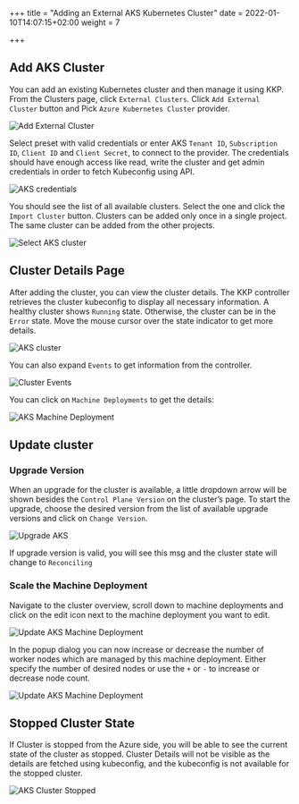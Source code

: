 +++
title = "Adding an External AKS Kubernetes Cluster"
date = 2022-01-10T14:07:15+02:00
weight = 7

+++

## Add AKS Cluster

You can add an existing Kubernetes cluster and then manage it using KKP. From the Clusters page, click `External Clusters`.
Click `Add External Cluster` button and Pick `Azure Kubernetes Cluster` provider.

![Add External Cluster](/img/kubermatic/master/tutorials/external_clusters/add_external_cluster.png "Add External Cluster")

Select preset with valid credentials or enter AKS `Tenant ID`, `Subscription ID`, `Client ID` and  `Client Secret`, to connect to the provider.
The credentials should have enough access like read, write the cluster and get admin credentials in order to fetch Kubeconfig using API.

![AKS credentials](/img/kubermatic/master/tutorials/external_clusters/aks_credentials.png "AKS credentials")

You should see the list of all available clusters. Select the one and click the `Import Cluster` button. Clusters can be added only once in a single project. The same cluster can be added from the other projects.

![Select AKS cluster](/img/kubermatic/master/tutorials/external_clusters/select_aks_cluster.png "Select AKS cluster")

## Cluster Details Page

After adding the cluster, you can view the cluster details. The KKP controller retrieves the cluster kubeconfig to display all necessary information. A healthy cluster shows `Running` state. 
Otherwise, the cluster can be in the `Error` state. Move the mouse cursor over the state indicator to get more details.

![AKS cluster](/img/kubermatic/master/tutorials/external_clusters/aks_details.png "AKS cluster")

You can also expand `Events` to get information from the controller.

![Cluster Events](/img/kubermatic/master/tutorials/external_clusters/events.png "Cluster Events")

You can click on `Machine Deployments` to get the details:

![AKS Machine Deployment](/img/kubermatic/master/tutorials/external_clusters/aks_machine_deployments.png "AKS Machine Deployment")

## Update cluster

### Upgrade Version

When an upgrade for the cluster is available, a little dropdown arrow will be shown besides the `Control Plane Version` on the cluster’s page.
To start the upgrade, choose the desired version from the list of available upgrade versions and click on `Change Version`.

![Upgrade AKS](/img/kubermatic/master/tutorials/external_clusters/upgrade_aks.png "Upgrade AKS")

If upgrade version is valid, you will see this msg and the cluster state will change to `Reconciling`

### Scale the Machine Deployment

Navigate to the cluster overview, scroll down to machine deployments and click on the edit icon next to the machine deployment you want to edit.

![Update AKS Machine Deployment](/img/kubermatic/master/tutorials/external_clusters/edit_md.png "Update AKS Machine Deployment")

In the popup dialog you can now increase or decrease the number of worker nodes which are managed by this machine deployment.
Either specify the number of desired nodes or use the `+` or `-` to increase or decrease node count.

![Update AKS Machine Deployment](/img/kubermatic/master/tutorials/external_clusters/update_aks_md.png "Update AKS Machine Deployment")

## Stopped Cluster State

If Cluster is stopped from the Azure side, you will be able to see the current state of the cluster as stopped.
Cluster Details will not be visible as the details are fetched using kubeconfig, and the kubeconfig is not available for the stopped cluster.

![AKS Cluster Stopped](/img/kubermatic/master/tutorials/external_clusters/aks_stopped.png "AKS Cluster Stopped")